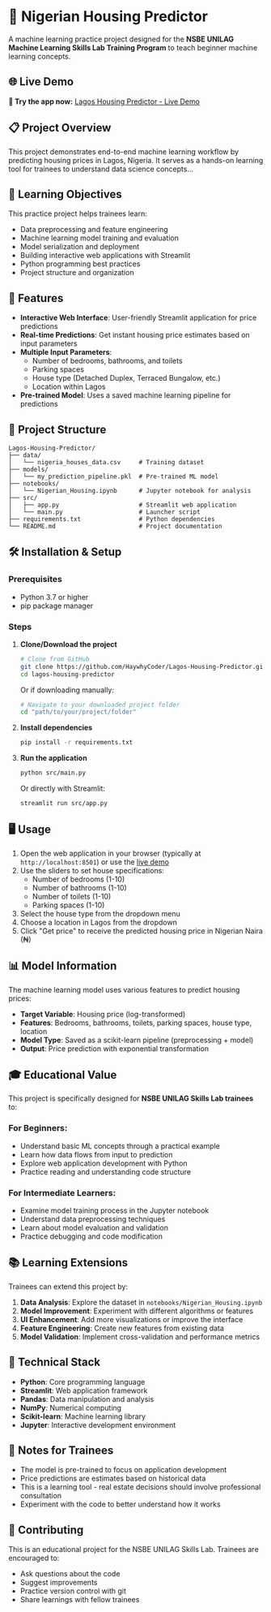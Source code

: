 # 🏡 Nigerian Housing Predictor

A machine learning practice project designed for the **NSBE UNILAG Machine Learning Skills Lab Training Program** to teach beginner machine learning concepts.

## 🌐 Live Demo

**🚀 Try the app now:** [Lagos Housing Predictor - Live Demo](https://lagos-housing-predictor.streamlit.app/)

## 📋 Project Overview

This project demonstrates end-to-end machine learning workflow by predicting housing prices in Lagos, Nigeria. It serves as a hands-on learning tool for trainees to understand data science concepts...

## 🎯 Learning Objectives

This practice project helps trainees learn:
- Data preprocessing and feature engineering
- Machine learning model training and evaluation
- Model serialization and deployment
- Building interactive web applications with Streamlit
- Python programming best practices
- Project structure and organization

## 🚀 Features

- **Interactive Web Interface**: User-friendly Streamlit application for price predictions
- **Real-time Predictions**: Get instant housing price estimates based on input parameters
- **Multiple Input Parameters**: 
  - Number of bedrooms, bathrooms, and toilets
  - Parking spaces
  - House type (Detached Duplex, Terraced Bungalow, etc.)
  - Location within Lagos
- **Pre-trained Model**: Uses a saved machine learning pipeline for predictions

## 📁 Project Structure

```
Lagos-Housing-Predictor/
├── data/
│   └── nigeria_houses_data.csv     # Training dataset
├── models/
│   └── my_prediction_pipeline.pkl  # Pre-trained ML model
├── notebooks/
│   └── Nigerian_Housing.ipynb      # Jupyter notebook for analysis
├── src/
│   ├── app.py                      # Streamlit web application
│   └── main.py                     # Launcher script
├── requirements.txt                # Python dependencies
└── README.md                       # Project documentation
```

## 🛠️ Installation & Setup

### Prerequisites
- Python 3.7 or higher
- pip package manager

### Steps

1. **Clone/Download the project**
   ```bash
   # Clone from GitHub
   git clone https://github.com/HaywhyCoder/Lagos-Housing-Predictor.git
   cd lagos-housing-predictor
   ```

   Or if downloading manually:
   ```bash
   # Navigate to your downloaded project folder
   cd "path/to/your/project/folder"
   ```

2. **Install dependencies**
   ```bash
   pip install -r requirements.txt
   ```

3. **Run the application**
   ```bash
   python src/main.py
   ```
   
   Or directly with Streamlit:
   ```bash
   streamlit run src/app.py
   ```

## 🖥️ Usage

1. Open the web application in your browser (typically at `http://localhost:8501`) or use the [live demo](https://lagos-housing-predictor.streamlit.app/)
2. Use the sliders to set house specifications:
   - Number of bedrooms (1-10)
   - Number of bathrooms (1-10)
   - Number of toilets (1-10)
   - Parking spaces (1-10)
3. Select the house type from the dropdown menu
4. Choose a location in Lagos from the dropdown
5. Click "Get price" to receive the predicted housing price in Nigerian Naira (₦)

## 📊 Model Information

The machine learning model uses various features to predict housing prices:
- **Target Variable**: Housing price (log-transformed)
- **Features**: Bedrooms, bathrooms, toilets, parking spaces, house type, location
- **Model Type**: Saved as a scikit-learn pipeline (preprocessing + model)
- **Output**: Price prediction with exponential transformation

## 🎓 Educational Value

This project is specifically designed for **NSBE UNILAG Skills Lab trainees** to:

### For Beginners:
- Understand basic ML concepts through a practical example
- Learn how data flows from input to prediction
- Explore web application development with Python
- Practice reading and understanding code structure

### For Intermediate Learners:
- Examine model training process in the Jupyter notebook
- Understand data preprocessing techniques
- Learn about model evaluation and validation
- Practice debugging and code modification

## 📚 Learning Extensions

Trainees can extend this project by:

1. **Data Analysis**: Explore the dataset in `notebooks/Nigerian_Housing.ipynb`
2. **Model Improvement**: Experiment with different algorithms or features
3. **UI Enhancement**: Add more visualizations or improve the interface
4. **Feature Engineering**: Create new features from existing data
5. **Model Validation**: Implement cross-validation and performance metrics

## 🔧 Technical Stack

- **Python**: Core programming language
- **Streamlit**: Web application framework
- **Pandas**: Data manipulation and analysis
- **NumPy**: Numerical computing
- **Scikit-learn**: Machine learning library
- **Jupyter**: Interactive development environment

## 📝 Notes for Trainees

- The model is pre-trained to focus on application development
- Price predictions are estimates based on historical data
- This is a learning tool - real estate decisions should involve professional consultation
- Experiment with the code to better understand how it works

## 🤝 Contributing

This is an educational project for the NSBE UNILAG Skills Lab. Trainees are encouraged to:
- Ask questions about the code
- Suggest improvements
- Practice version control with git
- Share learnings with fellow trainees
